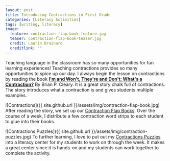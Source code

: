 ```yaml
---
layout: post
title: Introducing Contractions in First Grade
categories: [Literacy Activities]
tags: [writing, literacy]
image:
  feature: contraction-flap-book-feature.jpg
  teaser: contraction-flap-book-teaser.jpg
  credit: Laurin Brainard
  creditlink: ""
---
```

Teaching language in the classroom has so many opportunities for fun learning experiences! Teaching contractions provides so many opportunities to spice up our day. I always begin the lesson on contractions by reading the book [**I'm and Won't, They're and Don't: What's a Contraction?**](https://www.amazon.com/gp/product/0761385045/ref=as_li_tl?ie=UTF8&camp=1789&creative=9325&creativeASIN=0761385045&linkCode=as2&tag=theprimarybra-20&linkId=27111df0cefcd7df4569a46f14b197a1) By Brian P. Cleary. It is a great story chalk full of contractions. The story introduces what a contraction is and gives students multiple examples. 

![Contractions]({{ site.github.url }}/assets/img/contraction-flap-book.jpg)
After reading the story, we set up our [Contraction Flap Books](http://bit.ly/2xIWSzB). Over the course of a week, I distribute a few contraction word strips to each student to glue into their books. 

![Contractions Puzzles]({{ site.github.url }}/assets/img/contraction-puzzles.jpg)
To further learning, I love to put out my [Contractions Puzzles](http://bit.ly/2Q0dJoT) into a literacy center for my students to work on through the week. It makes a great center since it is hands-on and my students can work together to complete the activity. 